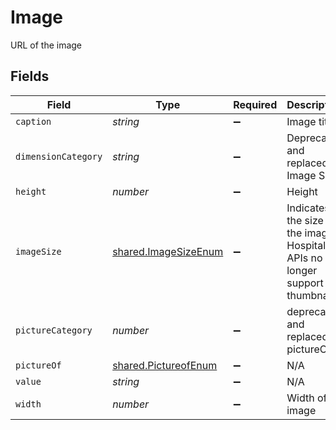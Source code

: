 # Image

URL of the image


## Fields

| Field                                                                         | Type                                                                          | Required                                                                      | Description                                                                   | Example                                                                       |
| ----------------------------------------------------------------------------- | ----------------------------------------------------------------------------- | ----------------------------------------------------------------------------- | ----------------------------------------------------------------------------- | ----------------------------------------------------------------------------- |
| `caption`                                                                     | *string*                                                                      | :heavy_minus_sign:                                                            | Image title                                                                   | Ticket                                                                        |
| `dimensionCategory`                                                           | *string*                                                                      | :heavy_minus_sign:                                                            | Deprecated and replaced by Image Size                                         |                                                                               |
| `height`                                                                      | *number*                                                                      | :heavy_minus_sign:                                                            | Height                                                                        | 43                                                                            |
| `imageSize`                                                                   | [shared.ImageSizeEnum](../../../sdk/models/shared/imagesizeenum.md)           | :heavy_minus_sign:                                                            | Indicates the size of the image. Hospitality APIs no longer support thumbnail |                                                                               |
| `pictureCategory`                                                             | *number*                                                                      | :heavy_minus_sign:                                                            | deprecated and replaced by pictureOf                                          | 5                                                                             |
| `pictureOf`                                                                   | [shared.PictureofEnum](../../../sdk/models/shared/pictureofenum.md)           | :heavy_minus_sign:                                                            | N/A                                                                           | Lobby                                                                         |
| `value`                                                                       | *string*                                                                      | :heavy_minus_sign:                                                            | N/A                                                                           |                                                                               |
| `width`                                                                       | *number*                                                                      | :heavy_minus_sign:                                                            | Width of image                                                                | 42                                                                            |